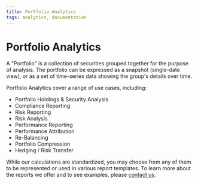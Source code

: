 ```yaml
---
title: Portfolio Analytics
tags: analytics, documentation
---
```


# Portfolio Analytics

A "Portfolio" is a collection of securities grouped together for the purpose of analysis. The portfolio can be 
expressed as a snapshot (single-date view), or as a set of time-series data showing the group's details over time.

Portfolio Analytics cover a range of use cases, including:
- Portfolio Holdings & Security Analysis
- Compliance Reporting
- Risk Reporting
- Risk Analysis
- Performance Reporting
- Performance Attribution
- Re-Balancing
- Portfolio Compression
- Hedging / Risk Transfer

While our calculations are standardized, you may choose from any of them to be represented or used in various report 
templates. To learn more about the reports we offer and to see examples, please [contact us](mailto:info@fiteanalytics.com).

